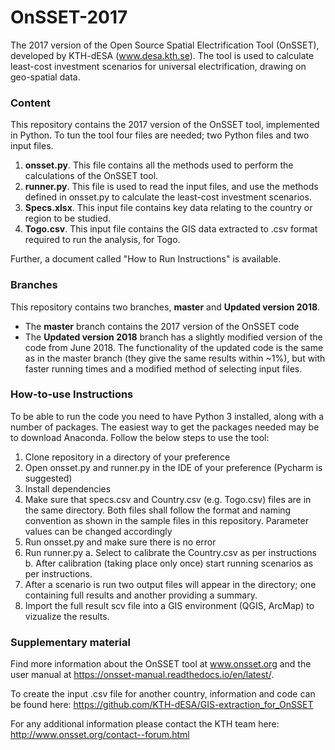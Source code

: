 # OnSSET-2017
The 2017 version of the Open Source Spatial Electrification Tool (OnSSET), developed by KTH-dESA (www.desa.kth.se). The tool is used to calculate least-cost investment scenarios for universal electrification, drawing on geo-spatial data.

### Content

This repository contains the 2017 version of the OnSSET tool, implemented in Python. To tun the tool four files are needed; two Python files and two input files.
1) **onsset.py**. This file contains all the methods used to perform the calculations of the OnSSET tool.
2) **runner.py**. This file is used to read the input files, and use the methods defined in onsset.py to calculate the least-cost investment scenarios.
3) **Specs.xlsx**. This input file contains key data relating to the country or region to be studied.
4) **Togo.csv**. This input file contains the GIS data extracted to .csv format required to run the analysis, for Togo.

Further, a document called "How to Run Instructions" is available.

### Branches

This repository contains two branches, **master** and **Updated version 2018**.
* The **master** branch contains the 2017 version of the OnSSET code
* The **Updated version 2018** branch has a slightly modified version of the code from June 2018. The functionality of the updated code is the same as in the master branch (they give the same results within ~1%), but with faster running times and a modified method of selecting input files.

### How-to-use Instructions

To be able to run the code you need to have Python 3 installed, along with a number of packages. The easiest way to get the packages needed may be to download Anaconda. Follow the below steps to use the tool:

1. Clone repository in a directory of your preference
2. Open onsset.py and runner.py in the IDE of your preference (Pycharm is suggested)
3. Install dependencies
4. Make sure that specs.csv and Country.csv (e.g. Togo.csv) files are in the same directory. Both files shall follow the format and naming convention as shown in the sample files in this repository. Parameter values can be changed accordingly
5. Run onsset.py and make sure there is no error
6. Run runner.py a. Select to calibrate the Country.csv as per instructions b. After calibration (taking place only once) start running scenarios as per instructions.
7. After a scenario is run two output files will appear in the directory; one containing full results and another providing a summary.
8. Import the full result scv file into a GIS environment (QGIS, ArcMap) to vizualize the results.

### Supplementary material

Find more information about the OnSSET tool at www.onsset.org and the user manual at https://onsset-manual.readthedocs.io/en/latest/.

To create the input .csv file for another country, information and code can be found here: https://github.com/KTH-dESA/GIS-extraction_for_OnSSET

For any additional information please contact the KTH team here: http://www.onsset.org/contact--forum.html
